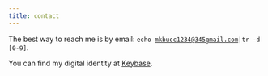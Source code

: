 ```yaml
---
title: contact
---
```


The best way to reach me is by email: <code>echo mkbucc1234@345gmail.com|tr -d [0-9]</code>.

You can find my digital identity at [Keybase](https://keybase.io/markb).
